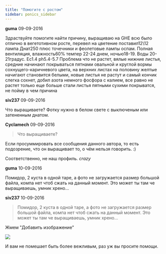 ```yaml
---
title: "Помогите с ростом"
sidebar: ponics_sidebar
---
```


**guma** 09-09-2016

Здраствуйте помогите найти причину, выращиваю на GHE всю было отлично в вегетотивном росте, перевел на цветение поставил12\12 лампа Днат250 плюс точечники и феолетовые лампы оспам. Полная вентиляция, влажность60% темпер 22-24 днем, ночью18-19. Воды 20-21градус. Ес1.4 ph5.4-5.7 Проблема что не растет, вялые нижние листья, средние начинают покрываться пятнами овальной и круглой вормы сохнущего-каричневого цвета, на верхних листах на половину желтые начигают становится белыми, новые листья не растут и самый кончик слегка сохнет, добил азота немного фосфора с калием, все равно не растет только еще больше стали листья пятными сухими покрыватся, не пойму в чем причина


**siv237** 09-09-2016

Что выращиваете? Фотку нужно в белом свете с выключеным или затененным днатом.


**Cyclamech** 09-09-2016

> Что выращиваете?

Если просуммировать все сообщения данного автора, то есть подозрение, что он выращивает то, о чём нельзя говорить. :)

Соответственно, не наш профиль. *crazy*


**guma** 10-09-2016

Помидор, 2 куста в одной таре, а фото не загружается размер большой файла, компа нет чтоб сжать на данный момент. Это может ты там че выращиваешь, умник хрено...


**siv237** 10-09-2016

> Помидор, 2 куста в одной таре, а фото не загружается размер большой файла, компа нет чтоб сжать на данный момент. Это может ты там че выращиваешь, умник хрено...

Жмем "Добавить изображение"

![](http://i.gyazo.com/aa716f9b3473de3dbdf4ae9f4be29f01.png)

И вам не помешает быть более вежливым, раз уж вы просите помощи.


